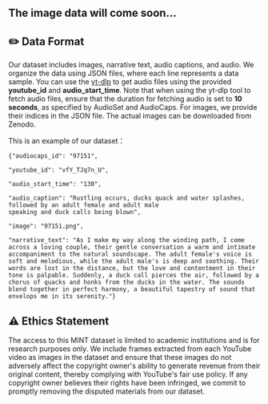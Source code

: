 ## The image data will come soon...
## ✏️ Data Format
Our dataset includes images, narrative text, audio captions, and audio. We organize the data using JSON files, where each line represents a data sample. 
You can use the [yt-dlp](https://github.com/yt-dlp/yt-dlp) to get audio files using the provided **youtube\_id** and **audio\_start\_time**. Note that when using the yt-dlp tool to fetch audio files, ensure that the duration for fetching audio is set to **10 seconds**, as specified by AudioSet and AudioCaps. For images, we provide their indices in the JSON file. The actual images can be downloaded from Zenodo.


This is an example of our dataset：
```
{"audiocaps_id": "97151",

"youtube_id": "vfY_TJq7n_U",

"audio_start_time": "130",

"audio_caption": "Rustling occurs, ducks quack and water splashes, followed by an adult female and adult male
speaking and duck calls being blown",

"image": "97151.png",

"narrative_text": "As I make my way along the winding path, I come across a loving couple, their gentle conversation a warm and intimate accompaniment to the natural soundscape. The adult female's voice is soft and melodious, while the adult male's is deep and soothing. Their words are lost in the distance, but the love and contentment in their tone is palpable. Suddenly, a duck call pierces the air, followed by a chorus of quacks and honks from the ducks in the water. The sounds blend together in perfect harmony, a beautiful tapestry of sound that envelops me in its serenity."}
```
## :warning:  Ethics Statement

The access to this MINT dataset is limited to academic institutions and is for research purposes only. We include frames extracted from each YouTube video as images in the dataset and ensure that these images do not adversely affect the copyright owner's ability to generate revenue from their original content, thereby complying with YouTube's fair use policy. If any copyright owner believes their rights have been infringed, we commit to promptly removing the disputed materials from our dataset.
